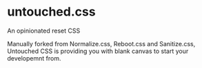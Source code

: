 # untouched.css
An opinionated reset CSS

Manually forked from Normalize.css, Reboot.css and Sanitize.css, Untouched CSS is providing you with blank canvas to start your developemnt from.
